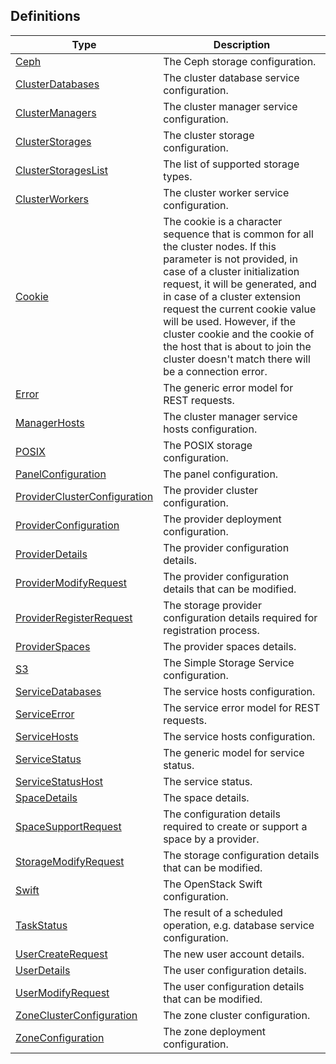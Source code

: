 
<a name="definitions"></a>
## Definitions

|Type|Description|
|---|---|
|[Ceph](definitions/Ceph.md)|The Ceph storage configuration.|
|[ClusterDatabases](definitions/ClusterDatabases.md)|The cluster database service configuration.|
|[ClusterManagers](definitions/ClusterManagers.md)|The cluster manager service configuration.|
|[ClusterStorages](definitions/ClusterStorages.md)|The cluster storage configuration.|
|[ClusterStoragesList](definitions/ClusterStoragesList.md)|The list of supported storage types.|
|[ClusterWorkers](definitions/ClusterWorkers.md)|The cluster worker service configuration.|
|[Cookie](definitions/Cookie.md)|The cookie is a character sequence that is common for all the cluster nodes. If this parameter is not provided, in case of a cluster initialization request, it will be generated, and in case of a cluster extension request the current cookie value will be used. However, if the cluster cookie and the cookie of the host that is about to join the cluster doesn't match there will be a connection error.|
|[Error](definitions/Error.md)|The generic error model for REST requests.|
|[ManagerHosts](definitions/ManagerHosts.md)|The cluster manager service hosts configuration.|
|[POSIX](definitions/POSIX.md)|The POSIX storage configuration.|
|[PanelConfiguration](definitions/PanelConfiguration.md)|The panel configuration.|
|[ProviderClusterConfiguration](definitions/ProviderClusterConfiguration.md)|The provider cluster configuration.|
|[ProviderConfiguration](definitions/ProviderConfiguration.md)|The provider deployment configuration.|
|[ProviderDetails](definitions/ProviderDetails.md)|The provider configuration details.|
|[ProviderModifyRequest](definitions/ProviderModifyRequest.md)|The provider configuration details that can be modified.|
|[ProviderRegisterRequest](definitions/ProviderRegisterRequest.md)|The storage provider configuration details required for registration process.|
|[ProviderSpaces](definitions/ProviderSpaces.md)|The provider spaces details.|
|[S3](definitions/S3.md)|The Simple Storage Service configuration.|
|[ServiceDatabases](definitions/ServiceDatabases.md)|The service hosts configuration.|
|[ServiceError](definitions/ServiceError.md)|The service error model for REST requests.|
|[ServiceHosts](definitions/ServiceHosts.md)|The service hosts configuration.|
|[ServiceStatus](definitions/ServiceStatus.md)|The generic model for service status.|
|[ServiceStatusHost](definitions/ServiceStatusHost.md)|The service status.|
|[SpaceDetails](definitions/SpaceDetails.md)|The space details.|
|[SpaceSupportRequest](definitions/SpaceSupportRequest.md)|The configuration details required to create or support a space by a provider.|
|[StorageModifyRequest](definitions/StorageModifyRequest.md)|The storage configuration details that can be modified.|
|[Swift](definitions/Swift.md)|The OpenStack Swift configuration.|
|[TaskStatus](definitions/TaskStatus.md)|The result of a scheduled operation, e.g. database service configuration.|
|[UserCreateRequest](definitions/UserCreateRequest.md)|The new user account details.|
|[UserDetails](definitions/UserDetails.md)|The user configuration details.|
|[UserModifyRequest](definitions/UserModifyRequest.md)|The user configuration details that can be modified.|
|[ZoneClusterConfiguration](definitions/ZoneClusterConfiguration.md)|The zone cluster configuration.|
|[ZoneConfiguration](definitions/ZoneConfiguration.md)|The zone deployment configuration.|



